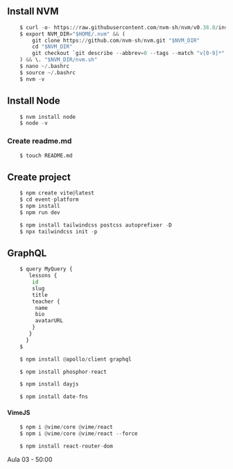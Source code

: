 

## Install NVM
```py
    $ curl -o- https://raw.githubusercontent.com/nvm-sh/nvm/v0.38.0/install.sh | bash
    $ export NVM_DIR="$HOME/.nvm" && (
        git clone https://github.com/nvm-sh/nvm.git "$NVM_DIR"
        cd "$NVM_DIR"
        git checkout `git describe --abbrev=0 --tags --match "v[0-9]*" $(git rev-list --tags --max-count=1)`
    ) && \. "$NVM_DIR/nvm.sh"
    $ nano ~/.bashrc
    $ source ~/.bashrc
    $ nvm -v
```
## Install Node
```py
    $ nvm install node
    $ node -v

```
### Create readme.md
```py
    $ touch README.md
```
## Create project
```py
    $ npm create vite@latest
    $ cd event-platform
    $ npm install
    $ npm run dev
```
```py
    $ npm install tailwindcss postcss autoprefixer -D
    $ npx tailwindcss init -p
```
## GraphQL
```py
    $ query MyQuery {
       lessons {
        id
        slug
        title
        teacher {
         name
         bio
         avatarURL
        }
       }
      }
    $  
```
```py
    $ npm install @apollo/client graphql
```
```py
    $ npm install phosphor-react
```
```py
    $ npm install dayjs
```
```py
    $ npm install date-fns
```
#### VimeJS
```py
    $ npm i @vime/core @vime/react
    $ npm i @vime/core @vime/react --force
```
```py
    $ npm install react-router-dom
```


Aula 03 - 50:00